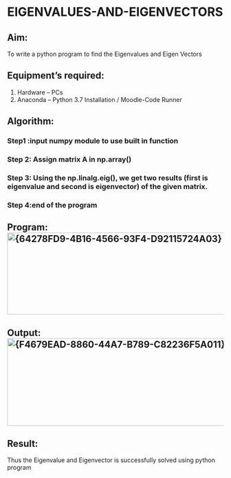 # EIGENVALUES-AND-EIGENVECTORS
## Aim:
To write a python program to find the Eigenvalues and Eigen Vectors
## Equipment’s required:
1. 	Hardware – PCs
2. 	Anaconda – Python 3.7 Installation / Moodle-Code Runner
## Algorithm:
### Step1 :input numpy module to use built in function 
### Step 2: Assign matrix A in np.array()
### Step 3: Using the np.linalg.eig(),  we get two results (first is eigenvalue and second is eigenvector) of the given matrix.
### Step 4:end of the program 

## Program:<img width="723" height="190" alt="{64278FD9-4B16-4566-93F4-D92115724A03}" src="https://github.com/user-attachments/assets/6031405c-84a7-4428-b933-0df780ca60d9" />


## Output:<img width="836" height="203" alt="{F4679EAD-8860-44A7-B789-C82236F5A011}" src="https://github.com/user-attachments/assets/e80093ca-28fb-4080-8efa-0ff49b10cd0b" />

## Result:
Thus the Eigenvalue and Eigenvector is successfully solved using python program
